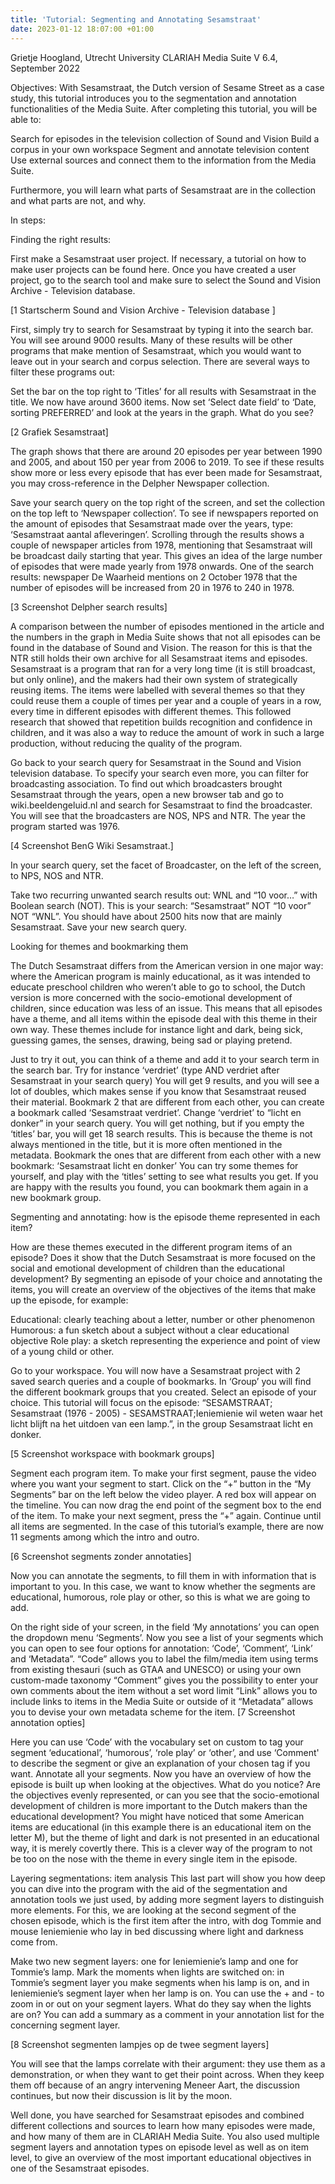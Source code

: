 ```yaml
---
title: 'Tutorial: Segmenting and Annotating Sesamstraat'
date: 2023-01-12 18:07:00 +01:00
---
```


 Grietje Hoogland, Utrecht University 
CLARIAH Media Suite V 6.4, September 2022

Objectives:
With Sesamstraat, the Dutch version of Sesame Street as a case study, this tutorial introduces you to the segmentation and annotation functionalities of the Media Suite. After completing this tutorial, you will be able to:

Search for episodes in the television collection of Sound and Vision
Build a corpus in your own workspace
Segment and annotate television content
Use external sources and connect them to the information from the Media Suite.

Furthermore, you will learn what parts of Sesamstraat are in the collection and what parts are not, and why. 

In steps:

Finding the right results:

First make a Sesamstraat user project. If necessary, a tutorial on how to make user projects can be found here. Once you have created a user project, go to the search tool and make sure to select the Sound and Vision Archive - Television database.

[1 Startscherm Sound and Vision Archive - Television database ]

First, simply try to search for Sesamstraat by typing it into the search bar. You will see around 9000 results. Many of these results will be other programs that make mention of Sesamstraat, which you would want to leave out in your search and corpus selection. There are several ways to filter these programs out:

Set the bar on the top right to ‘Titles’ for all results with Sesamstraat in the title. We now have around 3600 items.
Now set ‘Select date field’ to ‘Date, sorting PREFERRED’ and look at the years in the graph. What do you see? 

[2 Grafiek Sesamstraat]

The graph shows that there are around 20 episodes per year between 1990 and 2005, and about 150 per year from 2006 to 2019. To see if these results show more or less every episode that has ever been made for Sesamstraat, you may cross-reference in the Delpher Newspaper collection.

Save your search query on the top right of the screen, and set the collection on the top left to ‘Newspaper collection’. To see if newspapers reported on the amount of episodes that Sesamstraat made over the years, type: ‘Sesamstraat aantal afleveringen’. Scrolling through the results shows a couple of newspaper articles from 1978, mentioning that Sesamstraat will be broadcast daily starting that year. This gives an idea of the large number of episodes that were made yearly from 1978 onwards. One of the search results: newspaper De Waarheid mentions on 2 October 1978 that the number of episodes will be increased from 20 in 1976 to 240 in 1978. 

[3 Screenshot Delpher search results]

A comparison between the number of episodes mentioned in the article and the numbers in the graph in Media Suite shows that not all episodes can be found in the database of Sound and Vision. The reason for this is that the NTR still holds their own archive for all Sesamstraat items and episodes. Sesamstraat is a program that ran for a very long time (it is still broadcast, but only online), and the makers had their own system of strategically reusing items. The items were labelled with several themes so that they could reuse them a couple of times per year and a couple of years in a row, every time in different episodes with different themes. This followed research that showed that repetition builds recognition and confidence in children, and it was also a way to reduce the amount of work in such a large production, without reducing the quality of the program. 

Go back to your search query for Sesamstraat in the Sound and Vision television database. To specify your search even more, you can filter for broadcasting association. To find out which broadcasters brought Sesamstraat through the years, open a new browser tab and go to wiki.beeldengeluid.nl and search for Sesamstraat to find the broadcaster. You will see that the broadcasters are NOS, NPS and NTR. The year the program started was 1976.

[4 Screenshot BenG Wiki Sesamstraat.]

In your search query, set the facet of Broadcaster, on the left of the screen, to NPS, NOS and NTR. 

Take two recurring unwanted search results out: WNL and “10 voor…” with Boolean search (NOT). This is your search: “Sesamstraat” NOT “10 voor” NOT “WNL”. You should have about 2500 hits now that are mainly Sesamstraat. Save your new search query.

Looking for themes and bookmarking them

The Dutch Sesamstraat differs from the American version in one major way: where the American program is mainly educational, as it was intended to educate preschool children who weren’t able to go to school, the Dutch version is more concerned with the socio-emotional development of children, since education was less of an issue. This means that all episodes have a theme, and all items within the episode deal with this theme in their own way. These themes include for instance light and dark, being sick, guessing games, the senses, drawing, being sad or playing pretend.

Just to try it out, you can think of a theme and add it to your search term in the search bar. Try for instance ‘verdriet’ (type AND verdriet after Sesamstraat in your search query)
You will get 9 results, and you will see a lot of doubles, which makes sense if you know that Sesamstraat reused their material.
Bookmark 2 that are different from each other, you can create a bookmark called ‘Sesamstraat verdriet’.
Change ‘verdriet’ to “licht en donker” in your search query.
You will get nothing, but if you empty the ‘titles’ bar, you will get 18 search results. This is because the theme is not always mentioned in the title, but it is more often mentioned in the metadata.
Bookmark the ones that are different from each other with a new bookmark: ‘Sesamstraat licht en donker’
You can try some themes for yourself, and play with the ‘titles’ setting to see what results you get. If you are happy with the results you found, you can bookmark them again in a new bookmark group.

Segmenting and annotating: how is the episode theme represented in each item?

How are these themes executed in the different program items of an episode? Does it show that the Dutch Sesamstraat is more focused on the social and emotional development of children than the educational development? By segmenting an episode of your choice and annotating the items, you will create an overview of the objectives of the items that make up the episode, for example: 

Educational: clearly teaching about a letter, number or other phenomenon
Humorous: a fun sketch about a subject without a clear educational objective
Role play: a sketch representing the experience and point of view of a young child
or other.

Go to your workspace. You will now have a Sesamstraat project with 2 saved search queries and a couple of bookmarks. In ‘Group’ you will find the different bookmark groups that you created. Select an episode of your choice. This tutorial will focus on the episode: “SESAMSTRAAT; Sesamstraat (1976 - 2005) - SESAMSTRAAT;Ieniemienie wil weten waar het licht blijft na het uitdoen van een lamp.”, in the group Sesamstraat licht en donker.

[5 Screenshot workspace with bookmark groups]

Segment each program item. To make your first segment, pause the video where you want your segment to start. Click on the “+” button in the “My Segments” bar on the left below the video player. A red box will appear on the timeline. You can now drag the end point of the segment box to the end of the item. 
To make your next segment, press the “+” again. Continue until all items are segmented. In the case of this tutorial’s example, there are now 11 segments among which the intro and outro.

[6 Screenshot segments zonder annotaties]

Now you can annotate the segments, to fill them in with information that is important to you. In this case, we want to know whether the segments are educational, humorous, role play or other, so this is what we are going to add.

On the right side of your screen, in the field ‘My annotations’ you can open the dropdown menu ‘Segments’. Now you see a list of your segments which you can open to see four options for annotation: ‘Code’, ‘Comment’, ‘Link’ and ‘Metadata”. 
“Code” allows you to label the film/media item using terms from existing thesauri (such as GTAA and UNESCO) or using your own custom-made taxonomy
“Comment” gives you the possibility to enter your own comments about the item without a set word limit
“Link” allows you to include links to items in the Media Suite or outside of it
“Metadata” allows you to devise your own metadata scheme for the item.
[7 Screenshot annotation opties]

Here you can use ‘Code’ with the vocabulary set on custom to tag your segment ‘educational’, ‘humorous’, ‘role play’ or ‘other’, and use ‘Comment' to describe the segment or give an explanation of your chosen tag if you want.
Annotate all your segments. Now you have an overview of how the episode is built up when looking at the objectives. What do you notice? Are the objectives evenly represented, or can you see that the socio-emotional development of children is more important to the Dutch makers than the educational development?
You might have noticed that some American items are educational (in this example there is an educational item on the letter M), but the theme of light and dark is not presented in an educational way, it is merely covertly there. This is a clever way of the program to not be too on the nose with the theme in every single item in the episode.

Layering segmentations: item analysis
This last part will show you how deep you can dive into the program with the aid of the segmentation and annotation tools we just used, by adding more segment layers to distinguish more elements. For this, we are looking at the second segment of the chosen episode, which is the first item after the intro, with dog Tommie and mouse Ieniemienie who lay in bed discussing where light and darkness come from. 

Make two new segment layers: one for Ieniemienie’s lamp and one for Tommie’s lamp.
Mark the moments when lights are switched on: in Tommie’s segment layer you make segments when his lamp is on, and in Ieniemienie’s segment layer when her lamp is on. You can use the + and - to zoom in or out on your segment layers.
What do they say when the lights are on? You can add a summary as a comment in your annotation list for the concerning segment layer.

[8 Screenshot segmenten lampjes op de twee segment layers]

You will see that the lamps correlate with their argument: they use them as a demonstration, or when they want to get their point across. When they keep them off because of an angry intervening Meneer Aart, the discussion continues, but now their discussion is lit by the moon.

Well done, you have searched for Sesamstraat episodes and combined different collections and sources to learn how many episodes were made, and how many of them are in CLARIAH Media Suite. You also used multiple segment layers and annotation types on episode level as well as on item level, to give an overview of the most important educational objectives in one of the Sesamstraat episodes.

